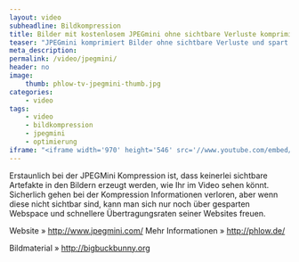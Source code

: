 ```yaml
---
layout: video
subheadline: Bildkompression
title: Bilder mit kostenlosem JPEGmini ohne sichtbare Verluste komprimieren 
teaser: "JPEGmini komprimiert Bilder ohne sichtbare Verluste und spart Anwendern Webspace und beschleunigt Websites durch kürzere Download-Zeiten. Die Videoanleitung stellt JPEGMini und die dazugehörige kostenlose JPEGMini Lite-App vor."
meta_description:
permalink: /video/jpegmini/
header: no
image:
    thumb: phlow-tv-jpegmini-thumb.jpg
categories:
    - video
tags:
    - video
    - bildkompression
    - jpegmini
    - optimierung
iframe: "<iframe width='970' height='546' src='//www.youtube.com/embed/ShLLqbASxwk' frameborder='0' allowfullscreen></iframe>"
---
```

Erstaunlich bei der JPEGMini Kompression ist, dass keinerlei sichtbare Artefakte in den Bildern erzeugt werden, wie Ihr im Video sehen könnt. Sicherlich gehen bei der Kompression Informationen verloren, aber wenn diese nicht sichtbar sind, kann man sich nur noch über gesparten Webspace und schnellere Übertragungsraten seiner Websites freuen.

Website » <http://www.jpegmini.com/>
Mehr Informationen » <http://phlow.de/>

Bildmaterial » <http://bigbuckbunny.org>